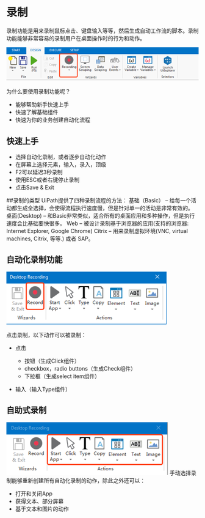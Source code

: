 # 录制

录制功能是用来录制鼠标点击、键盘输入等等，然后生成自动工作流的脚本。录制功能能够非常容易的录制用户在桌面操作时的行为和动作。

![](/assets2.4/import1.png)

为什么要使用录制功能呢？

* 能够帮助新手快速上手
* 快速了解基础组件
* 快速为你的业务创建自动化流程

## 快速上手

* 选择自动化录制，或者逐步自动化动作
* 在屏幕上选择元素，输入，录入，顶级
* F2可以延迟3秒录制
* 使用ESC或者右键停止录制
* 点击Save & Exit

##录制的类型
UiPath提供了四种录制流程的方法： 
基础（Basic） – 给每一个活动都生成全选择，会使得流程执行速度慢，但是针对单一的活动是非常有效的。
桌面(Desktop) – 和Basic非常类似，适合所有的桌面应用和多种操作，但是执行速度会比基础要快很多。
Web – 被设计录制基于浏览器的应用(支持的浏览器: Internet Explorer, Google Chrome)
Citrix – 用来录制虚拟环境(VNC, virtual machines, Citrix, 等等.) 或者 SAP。

## 自动化录制功能

![](/assets2.4/import2.png)

点击录制，以下动作可以被录制：

* 点击

  * 按钮（生成Click组件）
  * checkbox，radio buttons（生成Check组件）
  * 下拉框（生成select item组件）

* 输入（输入Type组件）

## 自助式录制

![](/assets2.4/import3.png)
手动选择录制能够重新创建所有自动化录制的动作，除此之外还可以：
* 打开和关闭App
* 获得文本、部分屏幕
* 基于文本和图片的动作




